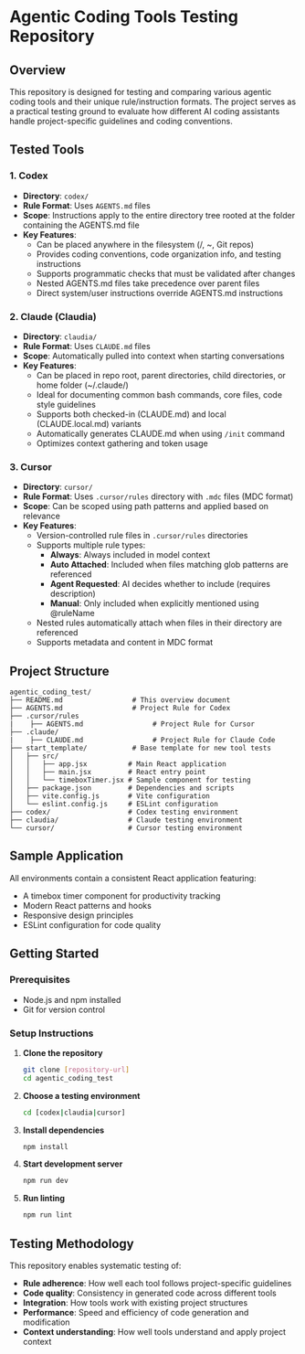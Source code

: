 # Agentic Coding Tools Testing Repository

## Overview

This repository is designed for testing and comparing various agentic coding tools and their unique rule/instruction formats. The project serves as a practical testing ground to evaluate how different AI coding assistants handle project-specific guidelines and coding conventions.

## Tested Tools

### 1. **Codex**
- **Directory**: `codex/`
- **Rule Format**: Uses `AGENTS.md` files
- **Scope**: Instructions apply to the entire directory tree rooted at the folder containing the AGENTS.md file
- **Key Features**:
  - Can be placed anywhere in the filesystem (/, ~, Git repos)
  - Provides coding conventions, code organization info, and testing instructions
  - Supports programmatic checks that must be validated after changes
  - Nested AGENTS.md files take precedence over parent files
  - Direct system/user instructions override AGENTS.md instructions

### 2. **Claude (Claudia)**
- **Directory**: `claudia/`
- **Rule Format**: Uses `CLAUDE.md` files
- **Scope**: Automatically pulled into context when starting conversations
- **Key Features**:
  - Can be placed in repo root, parent directories, child directories, or home folder (~/.claude/)
  - Ideal for documenting common bash commands, core files, code style guidelines
  - Supports both checked-in (CLAUDE.md) and local (CLAUDE.local.md) variants
  - Automatically generates CLAUDE.md when using `/init` command
  - Optimizes context gathering and token usage

### 3. **Cursor**
- **Directory**: `cursor/`
- **Rule Format**: Uses `.cursor/rules` directory with `.mdc` files (MDC format)
- **Scope**: Can be scoped using path patterns and applied based on relevance
- **Key Features**:
  - Version-controlled rule files in `.cursor/rules` directories
  - Supports multiple rule types:
    - **Always**: Always included in model context
    - **Auto Attached**: Included when files matching glob patterns are referenced
    - **Agent Requested**: AI decides whether to include (requires description)
    - **Manual**: Only included when explicitly mentioned using @ruleName
  - Nested rules automatically attach when files in their directory are referenced
  - Supports metadata and content in MDC format

## Project Structure

```
agentic_coding_test/
├── README.md                 # This overview document
├── AGENTS.md                 # Project Rule for Codex
├── .cursor/rules
|    ├── AGENTS.md                 # Project Rule for Cursor
├── .claude/
|    ├── CLAUDE.md                 # Project Rule for Claude Code
├── start_template/           # Base template for new tool tests
│   ├── src/
│   │   ├── app.jsx          # Main React application
│   │   ├── main.jsx         # React entry point
│   │   └── timeboxTimer.jsx # Sample component for testing
│   ├── package.json         # Dependencies and scripts
│   ├── vite.config.js       # Vite configuration
│   └── eslint.config.js     # ESLint configuration
├── codex/                   # Codex testing environment
├── claudia/                 # Claude testing environment
└── cursor/                  # Cursor testing environment
```

## Sample Application

All environments contain a consistent React application featuring:
- A timebox timer component for productivity tracking
- Modern React patterns and hooks
- Responsive design principles
- ESLint configuration for code quality

## Getting Started

### Prerequisites
- Node.js and npm installed
- Git for version control

### Setup Instructions

1. **Clone the repository**
   ```bash
   git clone [repository-url]
   cd agentic_coding_test
   ```

2. **Choose a testing environment**
   ```bash
   cd [codex|claudia|cursor]
   ```

3. **Install dependencies**
   ```bash
   npm install
   ```

4. **Start development server**
   ```bash
   npm run dev
   ```

5. **Run linting**
   ```bash
   npm run lint
   ```

## Testing Methodology

This repository enables systematic testing of:
- **Rule adherence**: How well each tool follows project-specific guidelines
- **Code quality**: Consistency in generated code across different tools
- **Integration**: How tools work with existing project structures
- **Performance**: Speed and efficiency of code generation and modification
- **Context understanding**: How well tools understand and apply project context